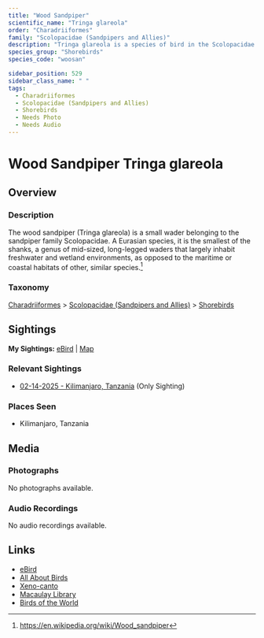 ```yaml
---
title: "Wood Sandpiper"
scientific_name: "Tringa glareola"
order: "Charadriiformes"
family: "Scolopacidae (Sandpipers and Allies)"
description: "Tringa glareola is a species of bird in the Scolopacidae (Sandpipers and Allies) family. It has been observed 1 times."
species_group: "Shorebirds"
species_code: "woosan"

sidebar_position: 529
sidebar_class_name: " "
tags: 
  - Charadriiformes
  - Scolopacidae (Sandpipers and Allies)
  - Shorebirds
  - Needs Photo
  - Needs Audio
---
```


# Wood Sandpiper <span className='sci_name'>Tringa glareola</span>

## Overview

### Description
The wood sandpiper (Tringa glareola) is a small wader belonging to the sandpiper family Scolopacidae. A Eurasian species, it is the smallest of the shanks, a genus of mid-sized, long-legged waders that largely inhabit freshwater and wetland environments, as opposed to the maritime or coastal habitats of other, similar species.[^1]

[^1]: https://en.wikipedia.org/wiki/Wood_sandpiper

### Taxonomy
[Charadriiformes](/tags/charadriiformes) > [Scolopacidae (Sandpipers and Allies)](/tags/scolopacidae-sandpipers-and-allies) > [Shorebirds](/tags/shorebirds)


## Sightings

**My Sightings:** [eBird](https://ebird.org/lifelist?r=world&time=life&spp=woosan) | [Map](/map?species_code=woosan)

### Relevant Sightings

* [02-14-2025 - Kilimanjaro, Tanzania](https://ebird.org/checklist/S216379500) (Only Sighting)

### Places Seen

* Kilimanjaro, Tanzania



## Media
### Photographs
No photographs available.

### Audio Recordings
No audio recordings available.

## Links
* [eBird](https://ebird.org/species/woosan) 
* [All About Birds](https://www.allaboutbirds.org/guide/woosan) 
* [Xeno-canto](https://www.xeno-canto.org/species/tringa-glareola) 
* [Macaulay Library](https://search.macaulaylibrary.org/catalog?taxonCode=woosan&sort=rating_rank_desc)
* [Birds of the World](https://birdsoftheworld.org/bow/species/woosan)
